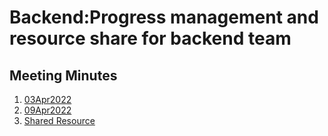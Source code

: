 # Backend:Progress management and resource share for backend team

## Meeting Minutes 
1. [03Apr2022](meeting_03Apr2022.md)
2. [09Apr2022](meeting_09Apr2022.md)
3. [Shared Resource](https://github.com/Furiends/Backend/blob/main/resource.md)
